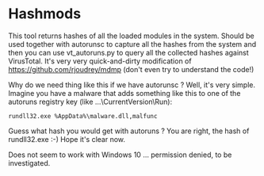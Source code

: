 # Hashmods #

This tool returns hashes of all the loaded modules in the system. Should be used together with autorunsc to capture all the hashes from the system and then you can use vt_autoruns.py to query all the collected hashes against VirusTotal. It's very very quick-and-dirty modification of https://github.com/rjoudrey/mdmp (don't even try to understand the code!)

Why do we need thing like this if we have autorunsc ? Well, it's very simple. Imagine you have a malware that adds something like this to one of the autoruns registry key (like ...\CurrentVersion\Run):

```
rundll32.exe %AppData%\malware.dll,malfunc
```

Guess what hash you would get with autoruns ? You are right, the hash of rundll32.exe :-) Hope it's clear now.

Does not seem to work with Windows 10 ... permission denied, to be investigated.